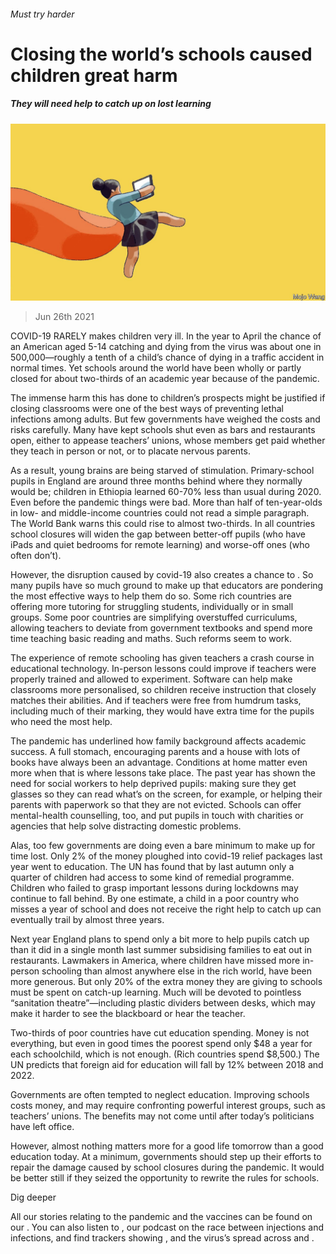 ###### Must try harder

# Closing the world’s schools caused children great harm 

##### They will need help to catch up on lost learning 

![image](images/20210626_LDD002_0.jpg) 

> Jun 26th 2021 

COVID-19 RARELY makes children very ill. In the year to April the chance of an American aged 5-14 catching and dying from the virus was about one in 500,000—roughly a tenth of a child’s chance of dying in a traffic accident in normal times. Yet schools around the world have been wholly or partly closed for about two-thirds of an academic year because of the pandemic.

The immense harm this has done to children’s prospects might be justified if closing classrooms were one of the best ways of preventing lethal infections among adults. But few governments have weighed the costs and risks carefully. Many have kept schools shut even as bars and restaurants open, either to appease teachers’ unions, whose members get paid whether they teach in person or not, or to placate nervous parents.


As a result, young brains are being starved of stimulation. Primary-school pupils in England are around three months behind where they normally would be; children in Ethiopia learned 60-70% less than usual during 2020. Even before the pandemic things were bad. More than half of ten-year-olds in low- and middle-income countries could not read a simple paragraph. The World Bank warns this could rise to almost two-thirds. In all countries school closures will widen the gap between better-off pupils (who have iPads and quiet bedrooms for remote learning) and worse-off ones (who often don’t).

However, the disruption caused by covid-19 also creates a chance to . So many pupils have so much ground to make up that educators are pondering the most effective ways to help them do so. Some rich countries are offering more tutoring for struggling students, individually or in small groups. Some poor countries are simplifying overstuffed curriculums, allowing teachers to deviate from government textbooks and spend more time teaching basic reading and maths. Such reforms seem to work.

The experience of remote schooling has given teachers a crash course in educational technology. In-person lessons could improve if teachers were properly trained and allowed to experiment. Software can help make classrooms more personalised, so children receive instruction that closely matches their abilities. And if teachers were free from humdrum tasks, including much of their marking, they would have extra time for the pupils who need the most help.

The pandemic has underlined how family background affects academic success. A full stomach, encouraging parents and a house with lots of books have always been an advantage. Conditions at home matter even more when that is where lessons take place. The past year has shown the need for social workers to help deprived pupils: making sure they get glasses so they can read what’s on the screen, for example, or helping their parents with paperwork so that they are not evicted. Schools can offer mental-health counselling, too, and put pupils in touch with charities or agencies that help solve distracting domestic problems.

Alas, too few governments are doing even a bare minimum to make up for time lost. Only 2% of the money ploughed into covid-19 relief packages last year went to education. The UN has found that by last autumn only a quarter of children had access to some kind of remedial programme. Children who failed to grasp important lessons during lockdowns may continue to fall behind. By one estimate, a child in a poor country who misses a year of school and does not receive the right help to catch up can eventually trail by almost three years.

Next year England plans to spend only a bit more to help pupils catch up than it did in a single month last summer subsidising families to eat out in restaurants. Lawmakers in America, where children have missed more in-person schooling than almost anywhere else in the rich world, have been more generous. But only 20% of the extra money they are giving to schools must be spent on catch-up learning. Much will be devoted to pointless “sanitation theatre”—including plastic dividers between desks, which may make it harder to see the blackboard or hear the teacher.

Two-thirds of poor countries have cut education spending. Money is not everything, but even in good times the poorest spend only $48 a year for each schoolchild, which is not enough. (Rich countries spend $8,500.) The UN predicts that foreign aid for education will fall by 12% between 2018 and 2022.

Governments are often tempted to neglect education. Improving schools costs money, and may require confronting powerful interest groups, such as teachers’ unions. The benefits may not come until after today’s politicians have left office.

However, almost nothing matters more for a good life tomorrow than a good education today. At a minimum, governments should step up their efforts to repair the damage caused by school closures during the pandemic. It would be better still if they seized the opportunity to rewrite the rules for schools.

Dig deeper

All our stories relating to the pandemic and the vaccines can be found on our . You can also listen to , our podcast on the race between injections and infections, and find trackers showing ,  and the virus’s spread across  and .

